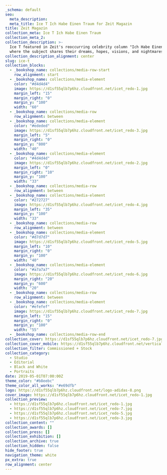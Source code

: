 ```yaml
---
_schema: default
seo:
  meta_description:
  meta_title: Ice T Ich Habe Einen Traum for Zeit Magazin
title: Zeit Magazin
collection_meta: Ice T Ich Habe Einen Traum
collection_meta_2:
collection_description: >-
  Ice T featured in Zeit's reoccurring celebrity column "Ich Habe Einen Traum”
  where the subject shares their dreams, hopes, visions, and nightmares.
collection_description_alignment: center
slug: ice-t
collection_blocks:
  - _bookshop_name: collections/media-row-start
    row_alignment: start
  - _bookshop_name: collections/media-element
    color: "#d4d4d4"
    image: https://d1sf55qlb7p6hz.cloudfront.net/icet_redo-1.jpg
    margin_left: "15"
    margin_right: "0"
    margin_y: "100"
    width: "60"
  - _bookshop_name: collections/media-row
    row_alignment: between
  - _bookshop_name: collections/media-element
    color: "#ededed"
    image: https://d1sf55qlb7p6hz.cloudfront.net/icet_redo-3.jpg
    margin_left: "5"
    margin_right: "0"
    margin_y: "800"
    width: "40"
  - _bookshop_name: collections/media-element
    color: "#4d4d4d"
    image: https://d1sf55qlb7p6hz.cloudfront.net/icet_redo-2.jpg
    margin_left: "0"
    margin_right: "10"
    margin_y: "100"
    width: "33"
  - _bookshop_name: collections/media-row
    row_alignment: between
  - _bookshop_name: collections/media-element
    color: "#272727"
    image: https://d1sf55qlb7p6hz.cloudfront.net/icet_redo-4.jpg
    margin_left: "35"
    margin_y: "100"
    width: "33"
  - _bookshop_name: collections/media-row
    row_alignment: between
  - _bookshop_name: collections/media-element
    color: "#d7d7d7"
    image: https://d1sf55qlb7p6hz.cloudfront.net/icet_redo-5.jpg
    margin_left: "10"
    margin_right: "0"
    margin_y: "100"
    width: "40"
  - _bookshop_name: collections/media-element
    color: "#a7a7a7"
    image: https://d1sf55qlb7p6hz.cloudfront.net/icet_redo-6.jpg
    margin_right: "20"
    margin_y: "600"
    width: "20"
  - _bookshop_name: collections/media-row
    row_alignment: between
  - _bookshop_name: collections/media-element
    color: "#efefef"
    image: https://d1sf55qlb7p6hz.cloudfront.net/icet_redo-7.jpg
    margin_left: "15"
    margin_right: "0"
    margin_y: "100"
    width: "55"
  - _bookshop_name: collections/media-row-end
collection_cover: https://d1sf55qlb7p6hz.cloudfront.net/icet_redo-7.jpg
collection_cover_mobile: https://d1sf55qlb7p6hz.cloudfront.net/verticalcovers-44.jpg
collection_filter: Commissioned + Stock
collection_category:
  - Studio
  - Editorial
  - Black and White
  - Portraits
date: 2019-05-01T07:00:00Z
theme_color: "#b8eebc"
theme_color_all_works: "#e69dfb"
logo: https://d1sf55qlb7p6hz.cloudfront.net/logo-adidas-8.png
cover_image: https://d1sf55qlb7p6hz.cloudfront.net/icet_redo-1.jpg
collection_preview:
  - https://d1sf55qlb7p6hz.cloudfront.net/icet_redo-1.jpg
  - https://d1sf55qlb7p6hz.cloudfront.net/icet_redo-7.jpg
  - https://d1sf55qlb7p6hz.cloudfront.net/icet_redo-5.jpg
  - https://d1sf55qlb7p6hz.cloudfront.net/icet_redo-3.jpg
collection_content: ""
collection_awards: []
collection_press: []
collection_exhibition: []
collection_archive: true
collection_hidden: false
hide_footer: true
navigation_theme: white
px_extra: true
row_alignment: center
---
```

